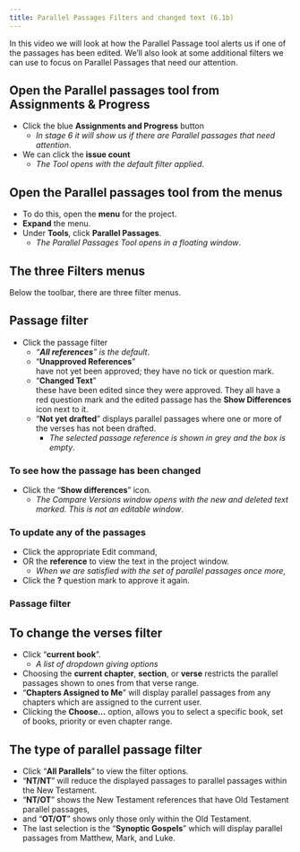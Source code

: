 ```yaml
---
title: Parallel Passages Filters and changed text (6.1b)
---
```

In this video we will look at how the Parallel Passage tool alerts us if one of the passages has been edited. We’ll also look at some additional filters we can use to focus on Parallel Passages that need our attention.

## Open the Parallel passages tool from Assignments & Progress

-   Click the blue **Assignments and Progress** button
    -  *In stage 6 it will show us if there are Parallel passages that need attention*.
-   We can click the **issue count**
    -  *The Tool opens with the default filter applied*.

## Open the Parallel passages tool from the menus

-   To do this, open the **menu** for the project.
-   **Expand** the menu.
-   Under **Tools**, click **Parallel Passages**.
    -  *The Parallel Passages Tool opens in a floating window*.

## The three Filters menus

Below the toolbar, there are three filter menus.

## Passage filter

-   Click the passage filter
    -  *“**All references**” is the default*.
    -   “**Unapproved References**”  
    have not yet been approved; they have no tick or question mark.
    -   “**Changed Text**”  
    these have been edited since they were approved. They all have a red question mark and the edited passage has the **Show Differences** icon next to it.
    -   “**Not yet drafted**”  displays parallel passages where one or more of the verses has not been drafted.
        -  *The selected passage reference is shown in grey and the box is empty*.

### To see how the passage has been changed

-   Click the “**Show differences**” icon.
    -  *The Compare Versions window opens with the new and deleted text marked. This is not an editable window*.

### To update any of the passages

-   Click the appropriate Edit command,
-   OR the **reference** to view the text in the project window.
    -  *When we are satisfied with the set of parallel passages once more*,
-   Click the **?** question mark to approve it again.

### Passage filter

## To change the verses filter

-   Click “**current book**”.
    -  *A list of dropdown giving options*
-   Choosing the **current chapter**, **section**, or **verse** restricts the parallel passages shown to ones from that verse range.
-   “**Chapters Assigned to Me**” will display parallel passages from any chapters which are assigned to the current user.
-   Clicking the **Choose…** option, allows you to select a specific book, set of books, priority or even chapter range.

## The type of parallel passage filter

-   Click “**All Parallels**” to view the filter options.
-   “**NT/NT**” will reduce the displayed passages to parallel passages within the New Testament.
-   “**NT/OT**” shows the New Testament references that have Old Testament parallel passages,
-   and “**OT/OT**” shows only those only within the Old Testament.
-   The last selection is the “**Synoptic Gospels**” which will display parallel passages from Matthew, Mark, and Luke.
